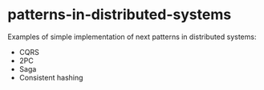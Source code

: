 # patterns-in-distributed-systems

Examples of simple implementation of next patterns in distributed systems:
- CQRS
- 2PC
- Saga
- Consistent hashing
